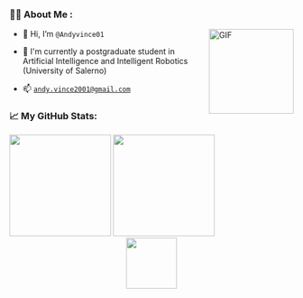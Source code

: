 ### :man_technologist: About Me :

<img align="right" alt="GIF" src="https://github.com/Gapur/Gapur/blob/main/assets/coding.gif?raw=true" height = 150 width = 150/>

- 👋 Hi, I’m `@Andyvince01`

- 🌱 I'm currently a postgraduate student in Artificial Intelligence and Intelligent Robotics (University of Salerno)

- 📫 <a href= "mailto:andy.vince2001@gmail.com">`andy.vince2001@gmail.com`</a>


### 📈 My GitHub Stats:

<div>

  <img height="180em" src="https://github-readme-stats.vercel.app/api?username=Andyvince01&show_icons=true&hide_border=true&&count_private=true&include_all_commits=true" />
  
  <img height="180em" src="https://github-readme-stats.vercel.app/api/top-langs/?username=Andyvince01&exclude_repo=KNN-Image-Classification&show_icons=true&hide_border=true&layout=compact&langs_count=8"/>

</div>

<div align="center">
  <img  src="https://www.1law.com/wp-content/uploads/2016/08/docubot.gif" height = 90 />
</div>
